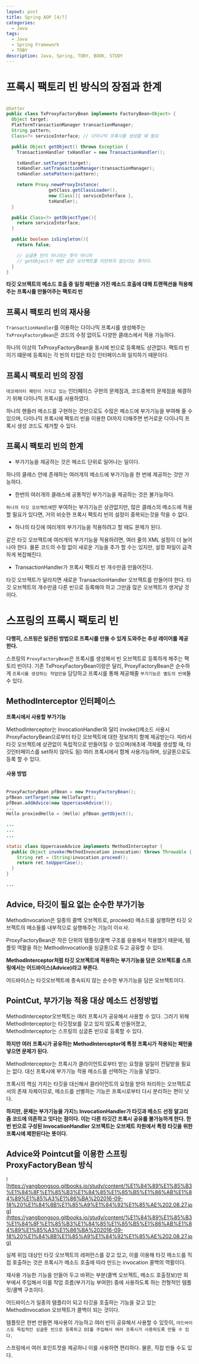```yaml
---
layout: post
title: Spring AOP [4/?]
categories:
  - Java
tags:
  - Java
  - Spring Framework
  - TOBY
description: Java, Spring, TOBY, BOOK, STUDY
---
```


# 프록시 팩토리 빈 방식의 장점과 한계

```java

@Setter
public class TxProxyFactoryBean implements FactoryBean<Object> {
  Object target;
  PlatformTransactionManager transactionManager;
  String pattern;
  Class<?> serviceInterface; // 다이나믹 프록시를 생성할 때 필요

  public Object getObject() throws Exception {
    TransactionHandler txHandler = new TransactionHandler();

    txHandler.setTarget(target);
    txHandler.setTransactionManager(transactionManager);
    txHandler.setePattern(pattern);

    return Proxy.neweProxyInstance(
                getClass.getClassLoader(),
                new Class[]{ serviceInterface },
                txHandler);
  }

  public Class<?> getObjectType(){
    return serviceInterface;
  }

  public boolean isSingleton(){
    return false;

    // 싱글톤 빈이 아니라는 뜻이 아니라
    // getObject가 매번 같은 오브젝트를 리턴하지 않는다는 뜻이다.
  }
}

```

**타깃 오브젝트의 메소드 호출 중 일정 패턴을 가진 메소드 호출에 대해 트랜잭션을 적용해주는 프록시를 만들어주는 팩토리 빈**

## 프록시 팩토리 빈의 재사용

`TransactionHandler`를 이용하는 다이나믹 프록시를 생성해주는 `TxProxyFactoryBean`은 코드의 수정 없이도 다양한 클래스에서 적용 가능하다.

하나의 이상의 TxProxyFactoryBean을 동시에 빈으로 등록해도 상관없다. 팩토리 빈이기 떄문에 등록되는 각 빈의 타입은 타깃 인터페이스와 일치하기 때문이다.

## 프록시 팩토리 빈의 장점

`데코레이터 패턴이 가지고 있는` 인터페이스 구현의 문제점과, 코드중복의 문제점을 해결하기 위해 다이나믹 프록시를 사용하였다.

하나의 핸들러 메소드를 구현하는 것만으로도 수많은 메소드에 부가기능을 부여해 줄 수 있으며, 다이나믹 프록시에 팩토리 빈을 이용한 DI까지 더해주면 번거로운 다이나믹 프록시 생성 코드도 제거할 수 있다.

## 프록시 팩토리 빈의 한계

* 부가기능을 제공하는 것은 메소드 단위로 일어나는 일이다.

하나의 클래스 안에 존재하는 여러개의 메소드에 부가기능을 한 번에 제공하는 것만 가능하다.

* 한번의 여러개의 클래스에 공통적인 부가기능을 제공하는 것은 불가능하다.

`하나의 타깃 오브젝트에`만 부여하는 부가기능은 상관없지만, 많은 클래스의 메소드에 적용할 필요가 있다면, 거의 비슷한 프록시 팩토리 빈의 설정이 중복되는것을 막을 수 없다.

* 하나의 타깃에 여러개의 부가기능을 적용하려고 할 때도 문제가 된다.

같은 타깃 오브젝트에 여러개의 부가기능을 적용하려면, 여러 줄의 XML 설정이 더 늘어나야 한다. 물론 코드의 수정 없이 새로운 기능을 추가 할 수는 있지만, 설정 파일이 급격하게 복잡해진다.

* TransactionHandler가 프록시 팩토리 빈 개수만큼 만들어진다.

타깃 오브젝트가 달라지면 새로운 TransactionHandler 오브젝트를 만들어야 한다. 타깃 오브젝트의 개수만큼 다른 빈으로 등록해야 하고 그만큼 많은 오브젝트가 생겨날 것이다.

# 스프링의 프록시 팩토리 빈

**다행히, 스프링은 일관된 방법으로 프록시를 만들 수 있게 도와주는 추상 레이어를 제공한다.**

스프링의 `ProxyFactoryBean`은 프록시를 생성해서 빈 오브젝트로 등록하게 해주는 팩토리 빈이다. 기존 TxProxyFactoryBean이랑은 달리, ProxyFactoryBean은 순수하게 `프록시를 생성하는 작업만을` 담당하고 프록시를 통해 제공해줄 `부가기능은 별도의 빈에`둘 수 있다.

## MethodInterceptor 인터페이스

**프록시에서 사용할 부가기능**

MethodInterceptor는 InvocationHandler와 달리 invoke()메소드 사용시 ProxyFactoryBean으로부터 타깃 오브젝트에 대한 정보까지 함께 제공받는다. 따라서 타깃 오브젝트에 상관없이 독립적으로 만들어질 수 있으며(애초에 객체를 생성할 때, 타깃인터페이스를 set하지 않아도 됨) 여러 프록시에서 함께 사용가능하며, 싱글톤으로도 등록 할 수 있다.

#### 사용 방법

```java

ProxyFactoryBean pfBean = new ProxyFactoryBean();
pfBean.setTarget(new HelloTarget);
pfBean.addAdvice(new UppercaseAdvice());
...
Hello proxiedHello = (Hello) pfBean.getObject();

...
...
...

static class UppercaseAdvice implements MethodInterceptor {
  public Object invoke(MethodInvocation invocation) throws Throwable {
    String ret = (String)invocation.proceed();
    return ret.toUpperCase();
  }
}

...

```

## Advice, 타깃이 필요 없는 순수한 부가기능

MethodInvocation은 일종의 콜백 오브젝트로, proceed() 메소드를 실행하면 타깃 오브젝트의 메소들를 내부적으로 실행해주는 기능이 이ㄸ사.

ProxyFactoryBean은 작은 단위의 템플릿/콜백 구조를 응용해서 적용했기 때문에, 템플릿 역활을 하는 MethodInvocation을 싱글톤으로 두고 공유할 수 있다.

**MethodInterceptor처럼 타깃 오브젝트에 적용하는 부가기능을 담은 오브젝트를 스프링에서는 어드바이스(Advice)라고 부른다.**

어드바이스는 타깃오브젝트에 종속되지 않는 순수한 부가기능을 담은 오브젝트이다.

## PointCut, 부가기능 적용 대상 메소드 선정방법

MethodInterceptor오브젝트는 여러 프록시가 공유해서 사용할 수 있다. 그러기 위해 MethodInterceptor는 타깃정보를 갖고 있지 않도록 만들어졌고, MethodInterceptor는 스프링의 싱글톤 빈으로 등록할 수 있다.

**하지만 여러 프록시가 공유하는 MethodInterceptor에 특정 프록시가 적용되는 패턴을 넣으면 문제가 된다.**

MethodInterceptor는 프록시가 클라이언트로부터 받는 요청을 일일이 전달받을 필요는 없다. 대신 프록시에 부가기능 적용 메소드를 선택하는 기능을 넣었다.

프록시의 핵심 가치는 타깃을 대신해서 클라이언트의 요청을 받아 처리하는 오브젝트로서의 존재 자체이므로, 메소드를 선별하는 기능은 프록시로부터 다시 분리하는 편이 낫다.

**하지만, 문제는 부가기능을 가지느 InvocationHandler가 타깃과 메소드 선정 알고리즘 코드에 의존하고 잇다는 점이다. 이는 다른 타깃간 프록시 공유를 불가능하게 한다. 한번 빈으로 구성된 InvocationHandler 오브젝트는 오브제트 차원에서 특정 타깃을 위한 프록시에 제한된다는 뜻이다.**

## Advice와 Pointcut을 이용한 스프링 ProxyFactoryBean 방식

![https://yangbongsoo.gitbooks.io/study/content/%E1%84%89%E1%85%B3%E1%84%8F%E1%85%B3%E1%84%85%E1%85%B5%E1%86%AB%E1%84%89%E1%85%A3%E1%86%BA%202016-09-18%20%E1%84%8B%E1%85%A9%E1%84%92%E1%85%AE%202.08.27.jpg](https://yangbongsoo.gitbooks.io/study/content/%E1%84%89%E1%85%B3%E1%84%8F%E1%85%B3%E1%84%85%E1%85%B5%E1%86%AB%E1%84%89%E1%85%A3%E1%86%BA%202016-09-18%20%E1%84%8B%E1%85%A9%E1%84%92%E1%85%AE%202.08.27.jpg)

실제 위임 대상인 타깃 오브젝트의 레퍼런스를 갖고 있고, 이를 이용해 타깃 메소드를 직접 호출하는 것은 프록시가 메소드 호출에 따라 만드는 invocation 콜백의 역활이다.

재사용 가능한 기능을 만들어 두고 바뀌는 부분(콜백 오브젝트, 메소드 호출정보)만 외부에서 주입해서 이를 작업 흐름(부가기능 부여한) 중에 사용하도록 하는 전형적인 템플릿/콜백 구조이다.

어드바이스가 일종의 템플리이 되고 타깃을 호출하는 기능을 갖고 있는 MethodInvocation 오브젝트가 콜백이 되는 것이다.

템플릿은 한번 만들면 재사용이 가능하고 여러 빈이 공유해서 사용할 수 있듯이, `어드바이스도 독립적인 싱글톤 빈으로 등록하고 DI를 주입해서 여러 프록시가 사용하도록 만들 수 있다.`

스프링에서 여러 포인트컷을 제공하니 이를 사용하면 편리하다. 물론, 직접 만들 수도 있다.
